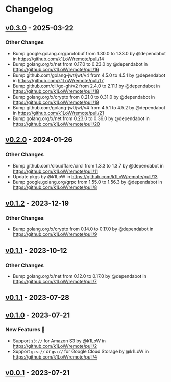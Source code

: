 # Changelog

## [v0.3.0](https://github.com/k1LoW/remote/compare/v0.2.0...v0.3.0) - 2025-03-22
### Other Changes
- Bump google.golang.org/protobuf from 1.30.0 to 1.33.0 by @dependabot in https://github.com/k1LoW/remote/pull/14
- Bump golang.org/x/net from 0.17.0 to 0.23.0 by @dependabot in https://github.com/k1LoW/remote/pull/16
- Bump github.com/golang-jwt/jwt/v4 from 4.5.0 to 4.5.1 by @dependabot in https://github.com/k1LoW/remote/pull/17
- Bump github.com/cli/go-gh/v2 from 2.4.0 to 2.11.1 by @dependabot in https://github.com/k1LoW/remote/pull/18
- Bump golang.org/x/crypto from 0.21.0 to 0.31.0 by @dependabot in https://github.com/k1LoW/remote/pull/19
- Bump github.com/golang-jwt/jwt/v4 from 4.5.1 to 4.5.2 by @dependabot in https://github.com/k1LoW/remote/pull/21
- Bump golang.org/x/net from 0.23.0 to 0.36.0 by @dependabot in https://github.com/k1LoW/remote/pull/20

## [v0.2.0](https://github.com/k1LoW/remote/compare/v0.1.2...v0.2.0) - 2024-01-26
### Other Changes
- Bump github.com/cloudflare/circl from 1.3.3 to 1.3.7 by @dependabot in https://github.com/k1LoW/remote/pull/11
- Update pkgs by @k1LoW in https://github.com/k1LoW/remote/pull/13
- Bump google.golang.org/grpc from 1.55.0 to 1.56.3 by @dependabot in https://github.com/k1LoW/remote/pull/8

## [v0.1.2](https://github.com/k1LoW/remote/compare/v0.1.1...v0.1.2) - 2023-12-19
### Other Changes
- Bump golang.org/x/crypto from 0.14.0 to 0.17.0 by @dependabot in https://github.com/k1LoW/remote/pull/9

## [v0.1.1](https://github.com/k1LoW/remote/compare/v0.1.0...v0.1.1) - 2023-10-12
### Other Changes
- Bump golang.org/x/net from 0.12.0 to 0.17.0 by @dependabot in https://github.com/k1LoW/remote/pull/7

## [v0.1.1](https://github.com/k1LoW/remote/compare/v0.1.0...v0.1.1) - 2023-07-28

## [v0.1.0](https://github.com/k1LoW/remote/compare/v0.0.1...v0.1.0) - 2023-07-21
### New Features 🎉
- Support `s3://` for Amazon S3 by @k1LoW in https://github.com/k1LoW/remote/pull/2
- Support `gcs://` or `gs://` for Google Cloud Storage by @k1LoW in https://github.com/k1LoW/remote/pull/4

## [v0.0.1](https://github.com/k1LoW/remote/commits/v0.0.1) - 2023-07-21
